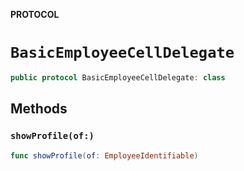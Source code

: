 **PROTOCOL**

# `BasicEmployeeCellDelegate`

```swift
public protocol BasicEmployeeCellDelegate: class
```

## Methods
### `showProfile(of:)`

```swift
func showProfile(of: EmployeeIdentifiable)
```
